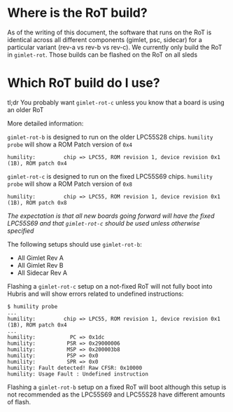 # Where is the RoT build?

As of the writing of this document, the software that runs on the RoT is
identical across all different components (gimlet, psc, sidecar) for
a particular variant (rev-a vs rev-b vs rev-c). We currently only build
the RoT in `gimlet-rot`. Those builds can be flashed on the RoT on
all sleds

# Which RoT build do I use?

tl;dr You probably want `gimlet-rot-c` unless you know that a board is using an
older RoT

More detailed information:

`gimlet-rot-b` is designed to run on the older LPC55S28 chips.
`humility probe` will show a ROM Patch version of `0x4`

```
humility:         chip => LPC55, ROM revision 1, device revision 0x1 (1B), ROM patch 0x4
```

`gimlet-rot-c` is designed to run on the fixed LPC55S69 chips.
`humility probe` will show a ROM Patch version of `0x8`

```
humility:         chip => LPC55, ROM revision 1, device revision 0x1 (1B), ROM patch 0x8
```

*The expectation is that all new boards going forward will have the fixed
LPC55S69 and that `gimlet-rot-c` should be used unless otherwise specified*

The following setups should use `gimlet-rot-b`:

- All Gimlet Rev A
- All Gimlet Rev B
- All Sidecar Rev A

Flashing a `gimlet-rot-c` setup on a not-fixed RoT will not fully boot into
Hubris and will show errors related to undefined instructions:

```
$ humility probe
...
humility:         chip => LPC55, ROM revision 1, device revision 0x1 (1B), ROM patch 0x4
...
humility:           PC => 0x1dc      
humility:          PSR => 0x29000006 
humility:          MSP => 0x200003b8 
humility:          PSP => 0x0        
humility:          SPR => 0x0        
humility: Fault detected! Raw CFSR: 0x10000
humility: Usage Fault : Undefined instruction
```

Flashing a `gimlet-rot-b` setup on a fixed RoT will boot although this setup is
not recommended as the LPC55S69 and LPC55S28 have different amounts of flash.
